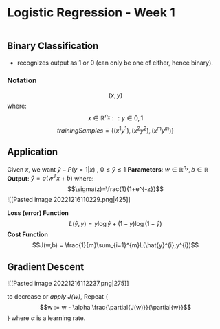 # Logistic Regression - Week 1

```toc
```

## Binary Classification
- recognizes output as 1 or 0 (can only be one of either, hence binary).

### Notation
$$
(x,y)
$$
where:
$$
x\in\mathbb{R}^{n_{x}}::y\in{0,1}
$$
$$
trainingSamples = \{(x^1y^1),(x^2y^2),(x^{m}y^{m})\}
$$

## Application
Given $x$, we want $\hat{y}-P(y=1|x)$ , $0 \leq \hat{y} \leq 1$ 
**Parameters**: $w\in\mathbb{R}^{n_{x}}, b\in\mathbb{R}$
**Output**: $\hat{y} = \sigma(w^Tx+b)$
where: $$\sigma(z)=\frac{1}{1+e^{-z}}$$
![[Pasted image 20221216110229.png|425]]

**Loss (error) Function**
$$L(\hat{y},y) = y\log\hat{y}+(1-y)\log(1-\hat{y})$$
**Cost Function**
$$J(w,b) = \frac{1}{m}\sum_{i=1}^{m}L(\hat{y}^{i},y^{i})$$

## Gradient Descent
![[Pasted image 20221216112237.png|275]]

to decrease or *apply J(w)*,
Repeat {
	$$w := w - \alpha \frac{\partial{J(w)}}{\partial{w}}$$
}
where $\alpha$ is a learning rate.